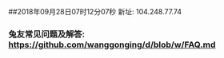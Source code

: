 ##2018年09月28日07时12分07秒 新址: 104.248.77.74
### 兔友常见问题及解答: https://github.com/wanggonging/d/blob/w/FAQ.md
